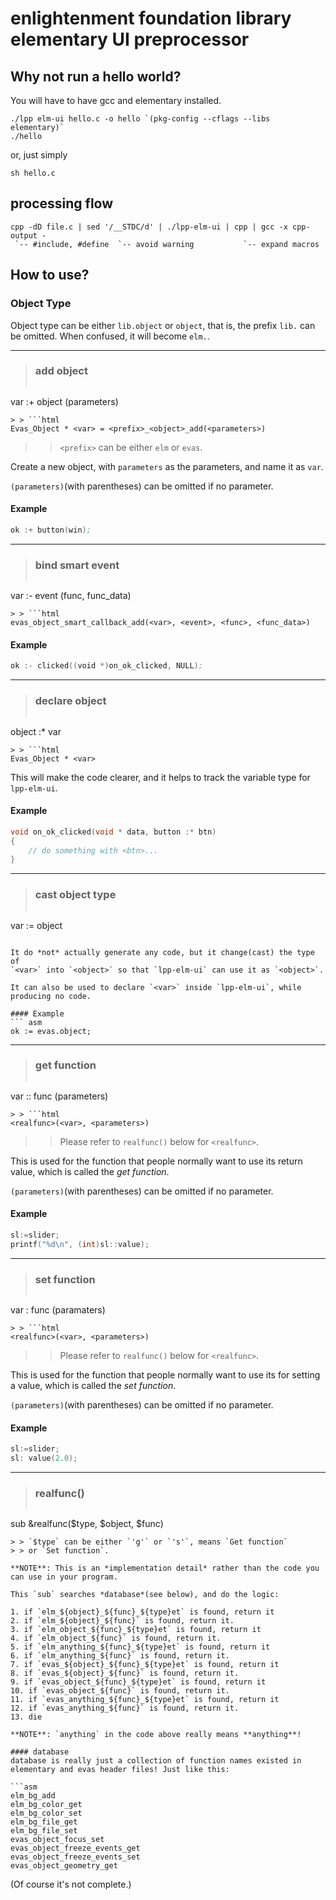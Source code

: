 # enlightenment foundation library elementary UI preprocessor
## Why not run a hello world?
You will have to have gcc and elementary installed.

	./lpp elm-ui hello.c -o hello `(pkg-config --cflags --libs elementary)`
	./hello

or, just simply

	sh hello.c


## processing flow

	cpp -dD file.c | sed '/__STDC/d' | ./lpp-elm-ui | cpp | gcc -x cpp-output -
	 `-- #include, #define  `-- avoid warning           `-- expand macros

## How to use?

### Object Type

Object type can be either `lib.object` or `object`, that is, the prefix
`lib.` can be omitted. When confused, it will become `elm.`.

<hr>


> ### add object
> ```asm
var :+ object (parameters)
```
> > ```html
Evas_Object * <var> = <prefix>_<object>_add(<parameters>)
```
> > `<prefix>` can be either `elm` or `evas`.

Create a new object, with `parameters` as the parameters, and name it
as `var`.

`(parameters)`(with parentheses) can be omitted if no parameter.

#### Example

```asm
ok :+ button(win);
```

<hr>


> ### bind smart event
> ```asm
var :- event (func, func_data)
```
> > ```html
evas_object_smart_callback_add(<var>, <event>, <func>, <func_data>)
```

#### Example
```asm
ok :- clicked((void *)on_ok_clicked, NULL);
```

<hr>


> ### declare object
> ```asm
object :* var
```
> > ```html
Evas_Object * <var>
```

This will make the code clearer, and it helps to track the variable type
for `lpp-elm-ui`.

#### Example
```c
void on_ok_clicked(void * data, button :* btn)
{
	// do something with <btn>...
}
```

<hr>


> ### cast object type
> ```asm
var := object
```

It do *not* actually generate any code, but it change(cast) the type of
`<var>` into `<object>` so that `lpp-elm-ui` can use it as `<object>`.

It can also be used to declare `<var>` inside `lpp-elm-ui`, while
producing no code.

#### Example
``` asm
ok := evas.object;
```

<hr>


> ### get function
> ```asm
var :: func (parameters)
```
> > ```html
<realfunc>(<var>, <parameters>)
```
> > Please refer to `realfunc()` below for `<realfunc>`.

This is used for the function that people normally want to use its
return value, which is called the *get function*.

`(parameters)`(with parentheses) can be omitted if no parameter.

#### Example
```c
sl:=slider;
printf("%d\n", (int)sl::value);
```

<hr>


> ### set function
> ```asm
var : func (paramaters)
```
> > ```html
<realfunc>(<var>, <parameters>)
```
> > Please refer to `realfunc()` below for `<realfunc>`.

This is used for the function that people normally want to use its
for setting a value, which is called the *set function*.

`(parameters)`(with parentheses) can be omitted if no parameter.

#### Example
```c
sl:=slider;
sl: value(2.0);
```

<hr>


> ### realfunc()
> ```perl
sub &realfunc($type, $object, $func)
```
> > `$type` can be either `'g'` or `'s'`, means `Get function`
> > or `Set function`.

**NOTE**: This is an *implementation detail* rather than the code you
can use in your program.

This `sub` searches *database*(see below), and do the logic:

1. if `elm_${object}_${func}_${type}et` is found, return it
2. if `elm_${object}_${func}` is found, return it.
3. if `elm_object_${func}_${type}et` is found, return it
4. if `elm_object_${func}` is found, return it.
5. if `elm_anything_${func}_${type}et` is found, return it
6. if `elm_anything_${func}` is found, return it.
7. if `evas_${object}_${func}_${type}et` is found, return it
8. if `evas_${object}_${func}` is found, return it.
9. if `evas_object_${func}_${type}et` is found, return it
10. if `evas_object_${func}` is found, return it.
11. if `evas_anything_${func}_${type}et` is found, return it
12. if `evas_anything_${func}` is found, return it.
13. die

**NOTE**: `anything` in the code above really means **anything**!

#### database
database is really just a collection of function names existed in
elementary and evas header files! Just like this:

```asm
elm_bg_add
elm_bg_color_get
elm_bg_color_set
elm_bg_file_get
elm_bg_file_set
evas_object_focus_set
evas_object_freeze_events_get
evas_object_freeze_events_set
evas_object_geometry_get
```
(Of course it's not complete.)

